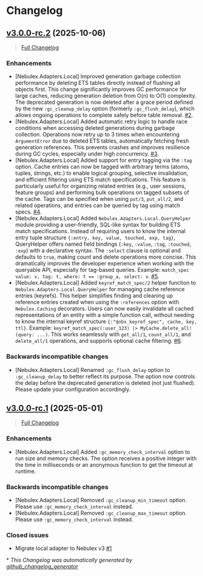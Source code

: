 # Changelog

## [v3.0.0-rc.2](https://github.com/elixir-nebulex/nebulex_local/tree/v3.0.0-rc.2) (2025-10-06)
> [Full Changelog](https://github.com/elixir-nebulex/nebulex_local/compare/v3.0.0-rc.1...v3.0.0-rc.2)

### Enhancements

- [Nebulex.Adapters.Local] Improved generation garbage collection performance by
  deleting ETS tables directly instead of flushing all objects first. This
  change significantly improves GC performance for large caches, reducing
  generation deletion from O(n) to O(1) complexity. The deprecated generation
  is now deleted after a grace period defined by the new `:gc_cleanup_delay`
  option (formerly `:gc_flush_delay`), which allows ongoing operations to
  complete safely before table removal.
  [#2](https://github.com/elixir-nebulex/nebulex_local/issues/2).
- [Nebulex.Adapters.Local] Added automatic retry logic to handle race conditions
  when accessing deleted generations during garbage collection. Operations now
  retry up to 3 times when encountering `ArgumentError` due to deleted ETS
  tables, automatically fetching fresh generation references. This prevents
  crashes and improves resilience during GC cycles, especially under high
  concurrency.
  [#3](https://github.com/elixir-nebulex/nebulex_local/issues/3).
- [Nebulex.Adapters.Local] Added support for entry tagging via the `:tag` option.
  Cache entries can now be tagged with arbitrary terms (atoms, tuples, strings,
  etc.) to enable logical grouping, selective invalidation, and efficient
  filtering using ETS match specifications. This feature is particularly useful
  for organizing related entries (e.g., user sessions, feature groups) and
  performing bulk operations on tagged subsets of the cache. Tags can be
  specified when using `put/3`, `put_all/2`, and related operations, and entries
  can be queried by tag using match specs.
  [#4](https://github.com/elixir-nebulex/nebulex_local/issues/4).
- [Nebulex.Adapters.Local] Added `Nebulex.Adapters.Local.QueryHelper` module
  providing a user-friendly, SQL-like syntax for building ETS match
  specifications. Instead of requiring users to know the internal entry tuple
  structure `{:entry, key, value, touched, exp, tag}`, QueryHelper offers named
  field bindings (`:key`, `:value`, `:tag`, `:touched`, `:exp`) with a
  declarative syntax. The `:select` clause is optional and defaults to `true`,
  making count and delete operations more concise. This dramatically improves
  the developer experience when working with the queryable API, especially for
  tag-based queries. Example: `match_spec value: v, tag: t, where: t == :group_a, select: v`.
  [#5](https://github.com/elixir-nebulex/nebulex_local/issues/5).
- [Nebulex.Adapters.Local] Added `keyref_match_spec/2` helper function to
  `Nebulex.Adapters.Local.QueryHelper` for managing cache reference entries
  (keyrefs). This helper simplifies finding and cleaning up reference entries
  created when using the `:references` option with `Nebulex.Caching` decorators.
  Users can now easily invalidate all cached representations of an entity with a
  simple function call, without needing to know the internal keyref structure
  `{:"$nbx_keyref_spec", cache, key, ttl}`. Example:
  `keyref_match_spec(:user_123) |> MyCache.delete_all!(query: ...)`. This works
  seamlessly with `get_all/1`, `count_all/1`, and `delete_all/1` operations, and
  supports optional cache filtering.
  [#6](https://github.com/elixir-nebulex/nebulex_local/issues/6).

### Backwards incompatible changes

- [Nebulex.Adapters.Local] Renamed `:gc_flush_delay` option to
  `:gc_cleanup_delay` to better reflect its purpose. The option now controls
  the delay before the deprecated generation is deleted (not just flushed).
  Please update your configuration accordingly.

## [v3.0.0-rc.1](https://github.com/elixir-nebulex/nebulex_local/tree/v3.0.0-rc.1) (2025-05-01)
> [Full Changelog](https://github.com/elixir-nebulex/nebulex_local/compare/b7b9c8924f0c4cbfa37c84bdbc152b23aaed067c...v3.0.0-rc.1)

### Enhancements

- [Nebulex.Adapters.Local] Added `:gc_memory_check_interval` option to run size
  and memory checks. The option receives a positive integer with the time in
  milliseconds or an anonymous function to get the timeout at runtime.

### Backwards incompatible changes

- [Nebulex.Adapters.Local] Removed `:gc_cleanup_min_timeout` option.
  Please use `:gc_memory_check_interval` instead.
- [Nebulex.Adapters.Local] Removed `:gc_cleanup_max_timeout` option.
  Please use `:gc_memory_check_interval` instead.

### Closed issues

- Migrate local adapter to Nebulex v3
  [#1](https://github.com/elixir-nebulex/nebulex_local/issues/1)



\* *This Changelog was automatically generated by [github_changelog_generator](https://github.com/github-changelog-generator/github-changelog-generator)*
